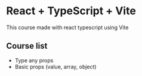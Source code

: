 # React + TypeScript + Vite

This course made with react typescript using Vite

## Course list

-   Type any props
-   Basic props (value, array, object)
